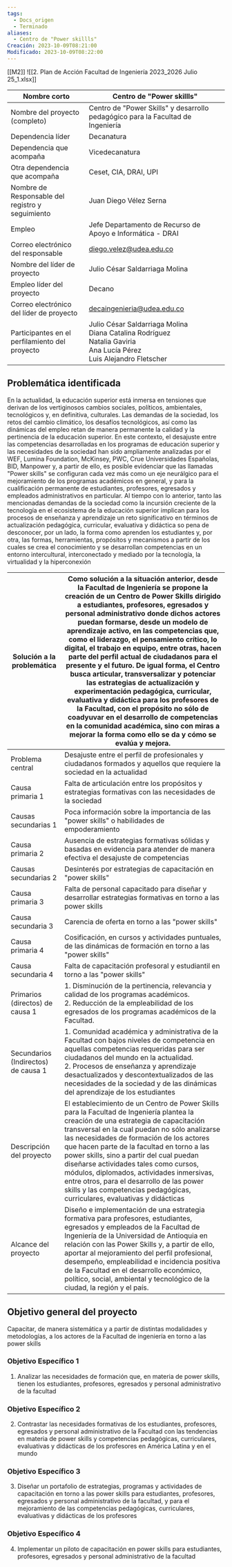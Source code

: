 ```yaml
---
tags:
  - Docs_origen
  - Terminado
aliases:
  - Centro de "Power skillls"
Creación: 2023-10-09T08:21:00
Modificado: 2023-10-09T08:22:00
---
```

[[M2]]
![[2. Plan de Acción Facultad de Ingeniería 2023_2026 Julio 25_1.xlsx]]

| Nombre corto                                     | Centro de "Power skillls"                                                                                                        |
|--------------------------------------------------|----------------------------------------------------------------------------------------------------------------------------------|
| Nombre del proyecto (completo)                   | Centro de "Power Skills" y desarrollo pedagógico para la Facultad de Ingeniería                                                  |
| Dependencia líder                                | Decanatura                                                                                                                       |
| Dependencia que acompaña                         | Vicedecanatura                                                                                                                   |
| Otra dependencia que acompaña                    | Ceset, CIA, DRAI, UPI                                                                                                            |
| Nombre de Responsable del registro y seguimiento | Juan Diego Vélez Serna                                                                                                           |
| Empleo                                           | Jefe Departamento de Recurso de Apoyo e Informática - DRAI                                                                       |
| Correo electrónico del responsable               | diego.velez@udea.edu.co                                                                                                          |
| Nombre del líder de proyecto                     | Julio César Saldarriaga Molina                                                                                                   |
| Empleo líder del proyecto                        | Decano                                                                                                                           |
| Correo electrónico del líder de proyecto         | decaingenieria@udea.edu.co                                                                                                       |
| Participantes en el perfilamiento del proyecto   | Julio César Saldarriaga Molina<br/>Diana Catalina Rodríguez<br/>Natalia Gaviria<br/>Ana Lucía Pérez<br/>Luis Alejandro Fletscher |




## Problemática identificada

En la actualidad, la educación superior está inmersa en tensiones que derivan de los vertiginosos cambios sociales, políticos, ambientales, tecnológicos y, en definitiva, culturales. Las demandas de la sociedad, los retos del cambio climático, los desafíos tecnológicos, así como las dinámicas del empleo retan de manera permanente la calidad y la pertinencia de la educación superior. En este contexto, el desajuste entre las competencias desarrolladas en los programas de educación superior y las necesidades de la sociedad han sido ampliamente analizadas por el WEF, Lumina Foundation, McKinsey, PWC, Crue Universidades Españolas, BID, Manpower y, a partir de ello, es posible evidenciar que las llamadas "Power skills" se configuran cada vez más como un eje neurálgico para el mejoramiento de los programas académicos en general, y para la cualificación permanente de estudiantes, profesores, egresados y empleados administrativos en particular. Al tiempo con lo anterior, tanto las mencionadas demandas de la sociedad como la incursión creciente de la tecnología en el ecosistema de la educación superior implican para los procesos de enseñanza y aprendizaje un reto significativo en términos de actualización pedagógica, curricular, evaluativa y didáctica so pena de desconocer, por un lado, la forma como aprenden los estudiantes y, por otra, las formas, herramientas, propósitos y mecanismos a partir de los cuales se crea el conocimiento y se desarrollan competencias en un entorno intercultural, interconectado y mediado por la tecnología, la virtualidad y la hiperconexión


| Solución a la problemática          | Como solución a la situación anterior, desde la Facultad de Ingeniería se propone la creación de un Centro de Power Skills dirigido a estudiantes, profesores, egresados y personal administrativo donde dichos actores puedan formarse, desde un modelo de aprendizaje activo, en las competencias que, como el liderazgo, el pensamiento crítico, lo digital, el trabajo en equipo, entre otras, hacen parte del perfil actual de ciudadanos para el presente y el futuro. De igual forma, el Centro busca articular, transversalizar y potenciar las estrategias de actualización y experimentación pedagógica, curricular, evaluativa y didáctica para los profesores de la Facultad, con el propósito no sólo de coadyuvar en el desarrollo de competencias en la comunidad académica, sino con miras a mejorar la forma como ello se da y cómo se evalúa y mejora. |
|-------------------------------------|--------------------------------------------------------------------------------------------------------------------------------------------------------------------------------------------------------------------------------------------------------------------------------------------------------------------------------------------------------------------------------------------------------------------------------------------------------------------------------------------------------------------------------------------------------------------------------------------------------------------------------------------------------------------------------------------------------------------------------------------------------------------------------------------------------------------------------------------------------------------------|
| Problema central                    | Desajuste entre el perfil de profesionales y ciudadanos formados y aquellos que requiere la sociedad en la actualidad                                                                                                                                                                                                                                                                                                                                                                                                                                                                                                                                                                                                                                                                                                                                                    |
| Causa primaria 1                    | Falta de articulación entre los propósitos y estrategias formativas con las necesidades de la sociedad                                                                                                                                                                                                                                                                                                                                                                                                                                                                                                                                                                                                                                                                                                                                                                   |
| Causas secundarias 1                | Poca información sobre la importancia de las "power skills" o habilidades de empoderamiento                                                                                                                                                                                                                                                                                                                                                                                                                                                                                                                                                                                                                                                                                                                                                                              |
| Causa primaria 2                    | Ausencia de estrategias formativas sólidas y basadas en evidencia para atender de manera efectiva el desajuste de competencias                                                                                                                                                                                                                                                                                                                                                                                                                                                                                                                                                                                                                                                                                                                                           |
| Causas secundarias 2                | Desinterés por estrategias de capacitación en "power skills"                                                                                                                                                                                                                                                                                                                                                                                                                                                                                                                                                                                                                                                                                                                                                                                                             |
| Causa primaria 3                    | Falta de personal capacitado para diseñar y desarrollar estrategias formativas en torno a las power skills                                                                                                                                                                                                                                                                                                                                                                                                                                                                                                                                                                                                                                                                                                                                                               |
| Causa secundaria 3                  | Carencia de oferta en torno a las "power skills"                                                                                                                                                                                                                                                                                                                                                                                                                                                                                                                                                                                                                                                                                                                                                                                                                         |
| Causa primaria 4                    | Cosificación, en cursos y actividades puntuales, de las dinámicas de formación en torno a las "power skills"                                                                                                                                                                                                                                                                                                                                                                                                                                                                                                                                                                                                                                                                                                                                                             |
| Causa secundaria 4                  | Falta de capacitación profesoral y estudiantil en torno a las "power skills"                                                                                                                                                                                                                                                                                                                                                                                                                                                                                                                                                                                                                                                                                                                                                                                             |
| Primarios (directos) de causa 1     | 1. Disminución de la pertinencia, relevancia y calidad de los programas académicos.<br/>2. Reducción de la empleabilidad de los egresados de los programas académicos de la Facultad.                                                                                                                                                                                                                                                                                                                                                                                                                                                                                                                                                                                                                                                                                    |
| Secundarios (Indirectos) de causa 1 | 1. Comunidad académica y administrativa de la Facultad con bajos niveles de competencia en aquellas competencias requeridas para ser ciudadanos del mundo en la actualidad.<br/>2. Procesos de enseñanza y aprendizaje desactualizados y descontextualizados de las necesidades de la sociedad y de las dinámicas del aprendizaje de los estudiantes                                                                                                                                                                                                                                                                                                                                                                                                                                                                                                                     |
| Descripción del proyecto            | El establecimiento de un Centro de Power Skills para la Facultad de Ingeniería plantea la creación de una estrategia de capacitación transversal en la cual puedan no sólo analizarse las necesidades de formación de los actores que hacen parte de la facultad en torno a las power skills, sino a partir del cual puedan diseñarse actividades tales como cursos, módulos, diplomados, actividades inmersivas, entre otros, para el desarrollo de las power skills y las competencias pedagógicas, curriculares, evaluativas y didácticas                                                                                                                                                                                                                                                                                                                             |
| Alcance del proyecto                | Diseño e implementación de una estrategia formativa para profesores, estudiantes, egresados y empleados de la Facultad de Ingeniería de la Universidad de Antioquia en relación con las Power Skills y, a partir de ello, aportar al mejoramiento del perfil profesional, desempeño, empleabilidad e incidencia positiva de la Facultad en el desarrollo económico, político, social, ambiental y tecnológico de la ciudad, la región y el país.                                                                                                                                                                                                                                                                                                                                                                                                                         |



## Objetivo general del proyecto

Capacitar, de manera sistemática y a partir de distintas modalidades y metodologías, a los actores de la Facultad de ingeniería en torno a las power skills




### Objetivo Específico 1

1. Analizar las necesidades de formación que, en materia de power skills, tienen los estudiantes, profesores, egresados y personal administrativo de la facultad 



### Objetivo Específico 2

2. Contrastar las necesidades formativas de los estudiantes, profesores, egresados y personal administrativo de la Facultad con las tendencias en materia de power skills y competencias pedagógicas, curriculares, evaluativas y didácticas de los profesores en América Latina y en el mundo



### Objetivo Específico 3

3. Diseñar un portafolio de estrategias, programas y actividades de capacitación en torno a las power skills para estudiantes, profesores, egresados y personal administrativo de la facultad, y para el mejoramiento de las competencias pedagógicas, curriculares, evaluativas y didácticas de los profesores



### Objetivo Específico 4

4. Implementar un piloto de capacitación en power skills para estudiantes, profesores, egresados y personal administrativo de la facultad 

